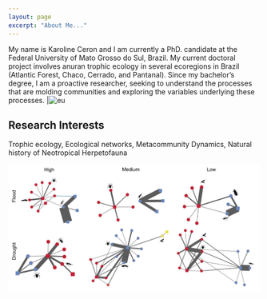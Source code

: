 ```yaml
---
layout: page
excerpt: "About Me..."
---
```


My name is Karoline Ceron and I am currently a PhD. candidate at the Federal University of Mato Grosso do Sul, Brazil. My current doctoral project involves anuran trophic ecology in several ecoregions in Brazil (Atlantic Forest, Chaco, Cerrado, and Pantanal). Since my bachelor’s degree, I am a proactive researcher, seeking to understand the processes that are molding communities and exploring the variables underlying these processes. |![eu](DSC_5612.jpg)    



## Research Interests
Trophic ecology, Ecological networks, Metacommunity Dynamics, Natural history of Neotropical Herpetofauna

![prancha](Prancha.jpg)

